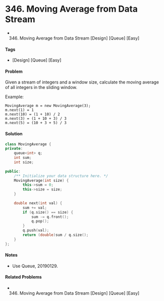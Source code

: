 # 346. Moving Average from Data Stream
- 346. Moving Average from Data Stream [Design] [Queue] [Easy]

#### Tags
- [Design] [Queue] [Easy]

#### Problem
Given a stream of integers and a window size, calculate the moving average of all integers in the sliding window.

Example:

    MovingAverage m = new MovingAverage(3);
    m.next(1) = 1
    m.next(10) = (1 + 10) / 2
    m.next(3) = (1 + 10 + 3) / 3
    m.next(5) = (10 + 3 + 5) / 3

#### Solution
``` C++
class MovingAverage {
private:
    queue<int> q;
    int sum;
    int size;
    
public:
    /** Initialize your data structure here. */
    MovingAverage(int size) {
        this->sum = 0;
        this->size = size;
    }
    
    double next(int val) {
        sum += val;
        if (q.size() == size) {
            sum -= q.front();
            q.pop();
        }
        q.push(val);
        return (double)sum / q.size();
    }
};
```

#### Notes
- Use Queue, 20190129.

#### Related Problems
- 346. Moving Average from Data Stream [Design] [Queue] [Easy]
